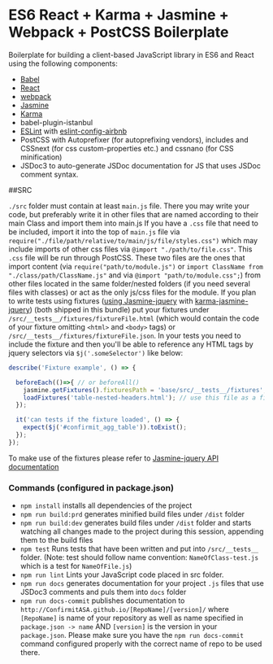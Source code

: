 # ES6 React + Karma + Jasmine + Webpack + PostCSS Boilerplate

Boilerplate for building a client-based JavaScript library in ES6 and React using the following components:

* [Babel](https://babeljs.io/)
* [React](https://facebook.github.io/react/)
* [webpack](https://webpack.github.io/)
* [Jasmine](http://jasmine.github.io/)
* [Karma](http://karma-runner.github.io/)
* babel-plugin-istanbul
* [ESLint](http://eslint.org/) with [eslint-config-airbnb](https://github.com/airbnb/javascript)
* PostCSS with Autoprefixer (for autoprefixing vendors), includes and CSSnext (for css custom-properties etc.) and cssnano (for CSS minification)
* JSDoc3 to auto-generate JSDoc documentation for JS that uses JSDoc comment syntax.


##SRC

`./src` folder must contain at least `main.js` file. There you may write your code, but preferably write it in other files that are named according to their main Class and import them into main.js
If you have a `.css` file that need to be included, import it into the top of `main.js` file via `require("./file/path/relative/to/main/js/file/styles.css")` which may include imports of other css files via `@import "./path/to/file.css"`. This `.css` file will be run through PostCSS.
These two files are the ones that import content (via `require("path/to/module.js")` or `import ClassName from "./class/path/ClassName.js"` and via `@import "path/to/module.css";`) from other files located in the same folder/nested folders (if you need several files with classes)
or act as the only js/css files for the module.
If you plan to write tests using fixtures ([using Jasmine-jquery](https://github.com/velesin/jasmine-jquery) with [karma-jasmine-jquery](https://github.com/bessdsv/karma-jasmine-jquery)) (both shipped in this bundle)
put your fixtures under `/src/__tests__/fixtures/fixtureFile.html`  (which would contain the code of your fixture omitting `<html>` and `<body>` tags) or `/src/__tests__/fixtures/fixtureFile.json`. In your tests you need to include the fixture and then you'll be able to reference any HTML tags by jquery selectors via `$j('.someSelector')` like below:

```javascript
describe('Fixture example', () => {

  beforeEach(()=>{ // or beforeAll()
    jasmine.getFixtures().fixturesPath = 'base/src/__tests__/fixtures'; // do not change this line, it's pointing to the correct folder with fixtures 
    loadFixtures('table-nested-headers.html'); // use this file as a fixture
  });

  it('can tests if the fixture loaded', () => {
    expect($j('#confirmit_agg_table')).toExist();
  });
});

```

To make use of the fixtures please refer to [Jasmine-jquery API documentation](https://github.com/velesin/jasmine-jquery)

### Commands (configured in package.json)

- `npm install` installs all dependencies of the project
- `npm run build:prd` generates minified build files under `/dist` folder 
- `npm run build:dev` generates build files under `/dist` folder and starts watching all changes made to the project during this session, appending them to the build files
- `npm test` Runs tests that have been written and put into `/src/__tests__` folder. (Note: test should follow name convention: `NameOfClass-test.js` which is a test for `NameOfFile.js`)
- `npm run lint` Lints your JavaScript code placed in src folder.
- `npm run docs` generates documentation for your project `.js` files that use JSDoc3 comments and puls them into `docs` folder
- `npm run docs-commit`  publishes documentation to `http://ConfirmitASA.github.io/[RepoName]/[version]/` where `[RepoName]` is name of your repository as well as name specified in `package.json -> name` AND `[version]` is the version in your `package.json`. 
Please make sure you have the `npm run docs-commit` command configured properly with the correct name of repo to be used there.

